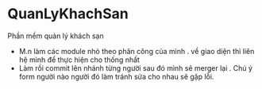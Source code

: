 # QuanLyKhachSan

Phần mềm quản lý khách sạn 
- M.n làm các module nhỏ theo phân công của mình . về giao diện thì liên hệ mình để thực hiện cho thống nhất 
- Làm rồi commit lên nhánh từng người sau đó mình sẽ merger lại . Chú ý form người nào người đó làm tránh sửa cho nhau
sẽ gặp lỗi.
